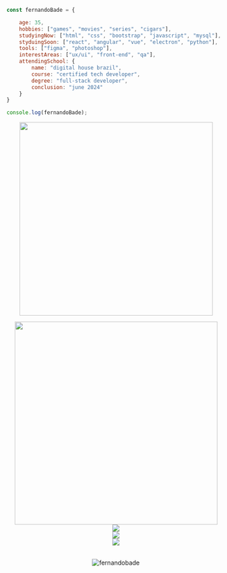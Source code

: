 ```javascript
const fernandoBade = {

    age: 35,
    hobbies: ["games", "movies", "series", "cigars"],
    studyingNow: ["html", "css", "bootstrap", "javascript", "mysql"],
    styduingSoon: ["react", "angular", "vue", "electron", "python"],
    tools: ["figma", "photoshop"],
    interestAreas: ["ux/ui", "front-end", "qa"],
    attendingSchool: {
        name: "digital house brazil",
        course: "certified tech developer",
        degree: "full-stack developer",
        conclusion: "june 2024"
    }
}

console.log(fernandoBade);
```




<div align="center">
    <img src="https://i.giphy.com/media/OSpqk0vlZOOwo/giphy.webp" width=445>
</div>

<p></p>

<div align="center">
    <a href="https://github.com/FernandoBade/">
        <img src="https://novatorem-fernandobade.vercel.app/api/spotify"
            width=467 align="center">
    </a>
</div>
<div align="center">
    <a href="https://github.com/FernandoBade/">
        <img align="center"
            src="https://github-readme-stats.vercel.app/api?username=FernandoBade&show_icons=true&count_private=true&theme=buefy&include_all_commits=true&hide_border=true" />
    </a>
</div>

<div align="center">
    <a href="https://github.com/FernandoBade">
        <img align="center"
            src="https://github-readme-stats.vercel.app/api/wakatime?username=fernandobade&line_height=35&theme=buefy&hide_border=true&hide_title=false&langs_count=3&custom_title=Last%2014%20days" align=center />
    </a>
</div>
<div align="center">
    <a href="https://github.com/FernandoBade">
        <img align="center"
            src="http://github-readme-streak-stats.herokuapp.com?user=FernandoBade&theme=buefy&hide_border=true&date_format=j%2Fn%5B%2FY%5D" />
    </a>
</div>

<br> 

<div align="center">    
<p align="center"> <img src="https://komarev.com/ghpvc/?username=fernandobade&label=profile%20views%20so%20far&color=8f72db" alt="fernandobade" /> </p>
